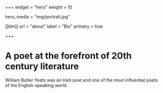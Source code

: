 +++
widget = "hero"
weight = 10

hero_media = "img/portrait.jpg"

[[btn]]
  url = "about"
  label = "Bio"
	primary = true

+++

# A poet at the forefront of 20th century literature

William Butler Yeats was an Irish poet and one of the most influential poets of the English-speaking world.

